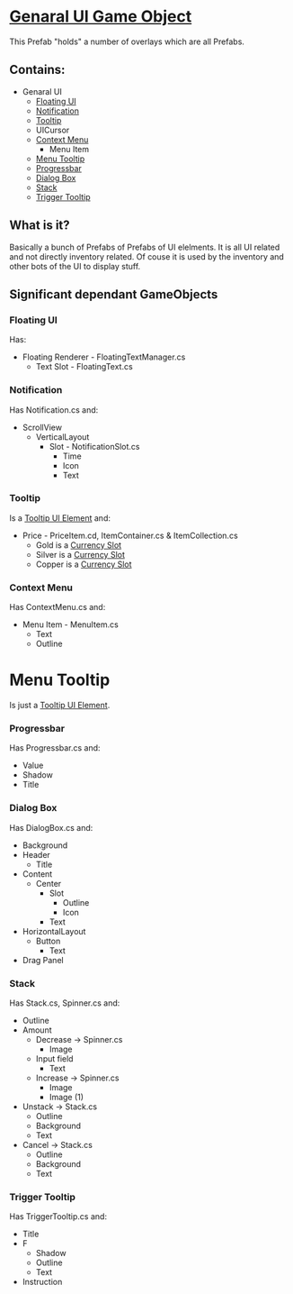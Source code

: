 # [Genaral UI Game Object](./GenaralUIGameObject.png)

This Prefab "holds" a number of overlays which are all Prefabs.

## Contains:

* Genaral UI
  * [Floating UI](#floating-ui)
  * [Notification](#notification)
  * [Tooltip](#tooltip)
  * UICursor
  * [Context Menu](#context-menu)
    * Menu Item
  * [Menu Tooltip](#menu-tooltip)
  * [Progressbar](#progressbar)
  * [Dialog Box](#dialog-box)
  * [Stack](#stack)
  * [Trigger Tooltip](#trigger-tooltip)

## What is it?

Basically a bunch of Prefabs of Prefabs of UI elelments.
It is all UI related and not directly inventory related.
Of couse it is used by the inventory and other bots of the UI to display stuff.

## Significant dependant GameObjects

### Floating UI
Has:
* Floating Renderer - FloatingTextManager.cs
  * Text Slot - FloatingText.cs

### Notification
Has Notification.cs and:
* ScrollView
  * VerticalLayout
    * Slot - NotificationSlot.cs
      * Time
      * Icon
      * Text

### Tooltip 
Is a [Tooltip UI Element](CommonUIGameObjects#yooltip-ui-element) and:
* Price - PriceItem.cd, ItemContainer.cs & ItemCollection.cs
  * Gold is a [Currency Slot](CommonUIGameObjects#currency-slot)
  * Silver is a [Currency Slot](CommonUIGameObjects#currency-slot)
  * Copper is a [Currency Slot](CommonUIGameObjects#currency-slot)

### Context Menu 
Has ContextMenu.cs and:
* Menu Item - MenuItem.cs
  * Text
  * Outline

# Menu Tooltip
Is just a [Tooltip UI Element](CommonUIGameObjects#yooltip-ui-element).

### Progressbar
Has Progressbar.cs and:
* Value
* Shadow
* Title

### Dialog Box
Has DialogBox.cs and:
* Background
* Header
  * Title
* Content
  * Center
    * Slot
      * Outline
      * Icon
    * Text
* HorizontalLayout
  * Button
    * Text
* Drag Panel

### Stack
Has Stack.cs, Spinner.cs and:
* Outline
* Amount
  * Decrease -> Spinner.cs
    * Image
  * Input field
    * Text
  * Increase -> Spinner.cs
    * Image
    * Image (1)
* Unstack -> Stack.cs
  * Outline
  * Background
  * Text
* Cancel -> Stack.cs
  * Outline
  * Background
  * Text

### Trigger Tooltip
Has TriggerTooltip.cs and:
* Title
* F
  * Shadow
  * Outline
  * Text
* Instruction
